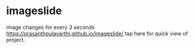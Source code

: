 # imageslide
image changes for every 3 seconds
https://prasanthpulavarthi.github.io/imageslide/ tap here for quick view of project.

